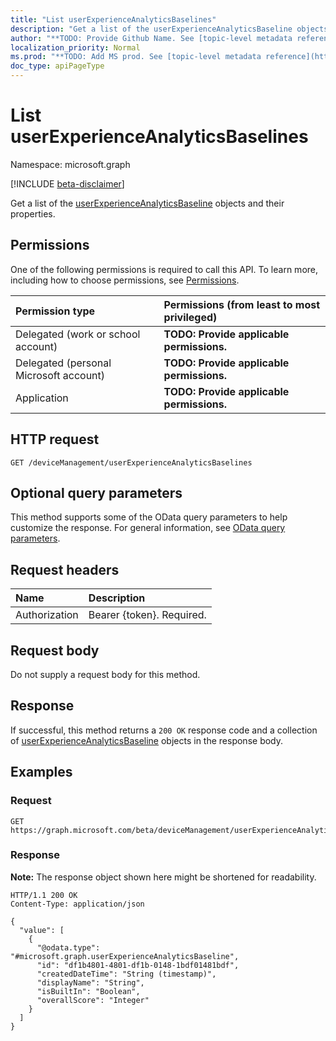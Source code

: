 ```yaml
---
title: "List userExperienceAnalyticsBaselines"
description: "Get a list of the userExperienceAnalyticsBaseline objects and their properties."
author: "**TODO: Provide Github Name. See [topic-level metadata reference](https://msgo.azurewebsites.net/add/document/guidelines/metadata.html#topic-level-metadata)**"
localization_priority: Normal
ms.prod: "**TODO: Add MS prod. See [topic-level metadata reference](https://msgo.azurewebsites.net/add/document/guidelines/metadata.html#topic-level-metadata)**"
doc_type: apiPageType
---
```


# List userExperienceAnalyticsBaselines
Namespace: microsoft.graph

[!INCLUDE [beta-disclaimer](../../includes/beta-disclaimer.md)]

Get a list of the [userExperienceAnalyticsBaseline](../resources/userexperienceanalyticsbaseline.md) objects and their properties.

## Permissions
One of the following permissions is required to call this API. To learn more, including how to choose permissions, see [Permissions](/graph/permissions-reference).

|Permission type|Permissions (from least to most privileged)|
|:---|:---|
|Delegated (work or school account)|**TODO: Provide applicable permissions.**|
|Delegated (personal Microsoft account)|**TODO: Provide applicable permissions.**|
|Application|**TODO: Provide applicable permissions.**|

## HTTP request

<!-- {
  "blockType": "ignored"
}
-->
``` http
GET /deviceManagement/userExperienceAnalyticsBaselines
```

## Optional query parameters
This method supports some of the OData query parameters to help customize the response. For general information, see [OData query parameters](/graph/query-parameters).

## Request headers
|Name|Description|
|:---|:---|
|Authorization|Bearer {token}. Required.|

## Request body
Do not supply a request body for this method.

## Response

If successful, this method returns a `200 OK` response code and a collection of [userExperienceAnalyticsBaseline](../resources/userexperienceanalyticsbaseline.md) objects in the response body.

## Examples

### Request
<!-- {
  "blockType": "request",
  "name": "list_userexperienceanalyticsbaseline"
}
-->
``` http
GET https://graph.microsoft.com/beta/deviceManagement/userExperienceAnalyticsBaselines
```


### Response
**Note:** The response object shown here might be shortened for readability.
<!-- {
  "blockType": "response",
  "truncated": true,
  "@odata.type": "Collection(microsoft.graph.userExperienceAnalyticsBaseline)"
}
-->
``` http
HTTP/1.1 200 OK
Content-Type: application/json

{
  "value": [
    {
      "@odata.type": "#microsoft.graph.userExperienceAnalyticsBaseline",
      "id": "df1b4801-4801-df1b-0148-1bdf01481bdf",
      "createdDateTime": "String (timestamp)",
      "displayName": "String",
      "isBuiltIn": "Boolean",
      "overallScore": "Integer"
    }
  ]
}
```

